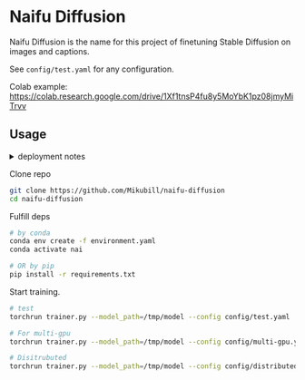 # Naifu Diffusion

Naifu Diffusion is the name for this project of finetuning Stable Diffusion on images and captions.

See `config/test.yaml` for any configuration.

Colab example: https://colab.research.google.com/drive/1Xf1tnsP4fu8y5MoYbK1pz08jmyMiTrvv

## Usage

<details>
      <summary>deployment notes</summary>
      There is no need to prepare datasets and models by default, the script will download automatically.
</details>

Clone repo

```bash
git clone https://github.com/Mikubill/naifu-diffusion
cd naifu-diffusion
```

Fulfill deps

```bash
# by conda
conda env create -f environment.yaml
conda activate nai

# OR by pip
pip install -r requirements.txt
```
Start training.

```bash
# test
torchrun trainer.py --model_path=/tmp/model --config config/test.yaml

# For multi-gpu
torchrun trainer.py --model_path=/tmp/model --config config/multi-gpu.yaml

# Disitrubuted
torchrun trainer.py --model_path=/tmp/model --config config/distributed.yaml
```
